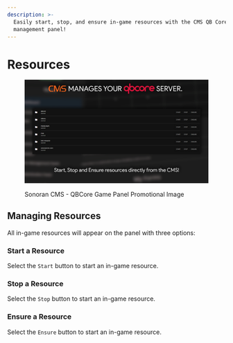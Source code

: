 ```yaml
---
description: >-
  Easily start, stop, and ensure in-game resources with the CMS QB Core
  management panel!
---
```


# Resources

<figure><img src="../../../.gitbook/assets/cms.resources.png" alt="" width="563"><figcaption><p>Sonoran CMS - QBCore Game Panel Promotional Image</p></figcaption></figure>

## Managing Resources

All in-game resources will appear on the panel with three options:

### Start a Resource

Select the `Start` button to start an in-game resource.

### Stop a Resource

Select the `Stop` button to start an in-game resource.

### Ensure a Resource

Select the `Ensure` button to start an in-game resource.
